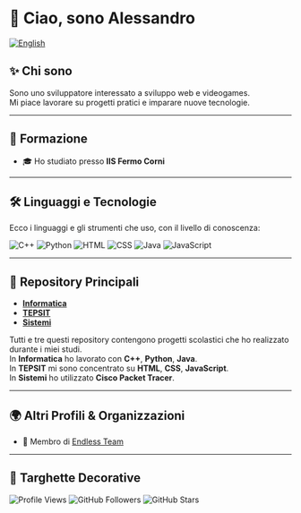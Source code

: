 # 👋 Ciao, sono Alessandro

[![English](https://img.shields.io/badge/🇬🇧-English-green)](./README.en.md)

## ✨ Chi sono

Sono uno sviluppatore interessato a sviluppo web e videogames.  
Mi piace lavorare su progetti pratici e imparare nuove tecnologie.

---

## 🏫 Formazione

<!-- & 💼 Esperienze   -->

- 🎓 Ho studiato presso **IIS Fermo Corni**
<!-- - - 💻 Ho lavorato in **[Nome Azienda/Organizzazione]** come [ruolo/attività]   -->

---

## 🛠️ Linguaggi e Tecnologie

Ecco i linguaggi e gli strumenti che uso, con il livello di conoscenza:

<!-- Advanced-orange, Intermediate-yellow, Beginner-blue -->

![C++](https://img.shields.io/badge/C++-Intermediate-yellow)
![Python](https://img.shields.io/badge/Python-Beginner-blue)
![HTML](https://img.shields.io/badge/HTML-Intermediate-yellow)
![CSS](https://img.shields.io/badge/CSS-Intermediate-yellow)
![Java](https://img.shields.io/badge/Java-Beginner-blue)
![JavaScript](https://img.shields.io/badge/JavaScript-Beginner-blue)

---

## 📂 Repository Principali

- [**Informatica**](https://github.com/AluppiDEV/Informatica)
- [**TEPSIT**](https://github.com/AluppiDEV/TEPSIT)
- [**Sistemi**](https://github.com/AluppiDEV/Sistemi)

Tutti e tre questi repository contengono progetti scolastici che ho realizzato durante i miei studi.  
In **Informatica** ho lavorato con **C++**, **Python**, **Java**.  
In **TEPSIT** mi sono concentrato su **HTML**, **CSS**, **JavaScript**.  
In **Sistemi** ho utilizzato **Cisco Packet Tracer**.  

---

## 🌍 Altri Profili & Organizzazioni

<!-- - 🔗 [LinkedIn](https://linkedin.com/in/tuo-profilo) -->
<!-- - 🐦 [Twitter](https://twitter.com/tuo-profilo) -->

- 🏢 Membro di [Endless Team](https://github.com/Endless-Team)

---

## 🎨 Targhette Decorative

![Profile Views](https://komarev.com/ghpvc/?username=tuo-username&color=blue)
![GitHub Followers](https://img.shields.io/github/followers/tuo-username?label=Followers&style=social)
![GitHub Stars](https://img.shields.io/github/stars/tuo-username?affiliations=OWNER%2CCOLLABORATOR&style=social)

<!--
**AluppiDEV/AluppiDEV** is a ✨ _special_ ✨ repository because its `README.md` (this file) appears on your GitHub profile.

Here are some ideas to get you started:

- 🔭 I’m currently working on ...
- 🌱 I’m currently learning ...
- 👯 I’m looking to collaborate on ...
- 🤔 I’m looking for help with ...
- 💬 Ask me about ...
- 📫 How to reach me: ...
- 😄 Pronouns: ...
- ⚡ Fun fact: ...
-->
